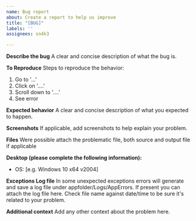 ```yaml
---
name: Bug report
about: Create a report to help us improve
title: "[BUG]"
labels: ''
assignees: sn4k3

---
```


**Describe the bug**
A clear and concise description of what the bug is.

**To Reproduce**
Steps to reproduce the behavior:
1. Go to '...'
2. Click on '....'
3. Scroll down to '....'
4. See error

**Expected behavior**
A clear and concise description of what you expected to happen.

**Screenshots**
If applicable, add screenshots to help explain your problem.

**Files**
Were possible attach the problematic file, both source and output file if applicable

**Desktop (please complete the following information):**
 - OS: [e.g. Windows 10 x64 v2004]
  
**Exceptions Log file**
In some unexpected exceptions errors will generate and save a log file under appfolder/Logs/AppErrors.
If present you can attach the log file here. Check file name against date/time to be sure it's related to your problem.

**Additional context**
Add any other context about the problem here.
